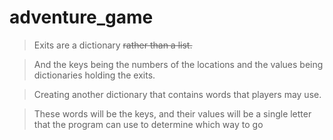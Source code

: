 # adventure_game

>Exits are a dictionary ~~rather than a list.~~

>And the keys being the numbers of the locations and the values being dictionaries holding the exits.

>Creating another dictionary that contains words that players may use. 

>These words will be the keys, and their values will be a single letter that the program can use to determine which way to go
